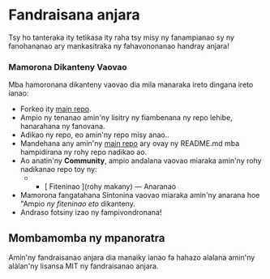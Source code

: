 
# Fandraisana anjara

Tsy ho tanteraka ity tetikasa ity raha tsy misy ny fanampianao sy ny fanohananao ary mankasitraka ny fahavononanao handray anjara!

### Mamorona Dikanteny Vaovao

Mba hamoronana dikanteny vaovao dia mila manaraka ireto dingana ireto ianao:

* Forkeo ity [main repo](https://github.com/leonardomso/33-js-concepts).
* Ampio ny tenanao amin'ny lisitry ny fiambenana ny repo lehibe, hanarahana ny fanovana.
* Adikao ny repo, eo amin'ny repo misy anao..
* Mandehana any amin'ny [main repo](https://github.com/leonardomso/33-js-concepts) ary ovay ny README.md mba hampidirana ny rohy repo nadikao ao.
* Ao anatin'ny **Community**, ampio andalana vaovao miaraka amin'ny rohy nadikanao repo toy ny:
	* - [ Fiteninao ](rohy makany) — Anaranao
* Mamorona fangatahana Sintonina vaovao miaraka amin'ny anarana hoe "Ampio *ny fiteninao eto* dikanteny.
* Andraso fotsiny izao ny fampivondronana!

## Mombamomba ny mpanoratra

Amin'ny fandraisanao anjara dia manaiky ianao fa hahazo alalana amin'ny alàlan'ny lisansa MIT ny fandraisanao anjara.